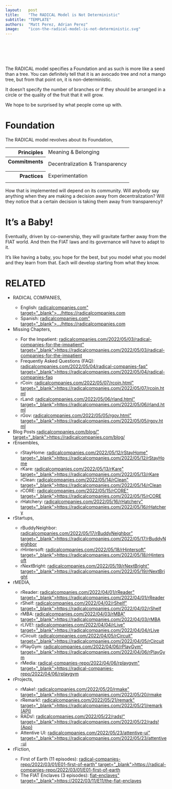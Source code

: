 ```yaml
---
layout:   post
title:    "The RADICAL Model is Not Deterministic"
subtitle: "TEMPLATE"
authors:  "Matt Perez, Adrian Perez"
image:    "icon-the-radical-model-is-not-deterministic.svg"
---
```


<div style="display:none;">
 <p>Co-ops could be based on the <span class="_paradigm"><span class="_paradigm">RADICAL</span></span> model. Kind of.</p>
</div>

<h1>&nbsp;</h1>
 <p>The RADICAL model specifies a Foundation and as such is more like a seed than a tree. You can definitely tell that it is an avocado tree and not a mango tree, but from that point on, it is non-deterministic.</p>
 <p>It doesn’t specify the number of branches or if they should be arranged in a circle or the quality of the fruit that it will grow.</p>
 <p>We hope to be surprised by what people come up with.</p>
<h1>Foundation</h1>
 <p>The RADICAL model revolves about its Foundation,</p>

<table>
  <tr>
   <th style="text-align: right">Principles</th>
   <td>Meaning & Belonging</td>
  </tr>
  <tr>
   <th style="text-align: right">Commitments</p>
   <td>Decentralization & Transparency</td>
  </tr>
  <tr>
   <th style="text-align: right">Practices</th>
   <td>Experimentation</td>
  </tr>
  <tr>
   <td class="_filler; "></td>
  </tr>
 </table>

 <p>How that is implemented will depend on its community. Will anybody say anything when they are making a decision away from decentralization? Will they notice that a certain decision is taking them away from transparency?</p>

<h1>It’s a Baby!</h1>
 <p>Eventually, driven by co-ownership, they will gravitate farther away from the FIAT world. And then the FIAT laws and its governance will have to adapt to it.</p>
 <p>It’s like having a baby, you hope for the best, but you model what you model and they learn from that. Each will develop starting from what they know.</p>

<h1 class="_section">RELATED</h1>
 <ul>
  <li><span class="_paradigm">RADICAL</span> COMPANIES,</li>
   <ul>
    <li><a>English</a>: <a href="https://<span class="_paradigm">radical</span>companies.com" target="_blank">&hellip;/https://<span class="_paradigm">radical</span>companies.com</a></li>
    <li><a>Spanish</a>: <a href="https://<span class="_paradigm">radical</span>companies.com" target="_blank">&hellip;/https://<span class="_paradigm">radical</span>companies.com</a></li>
   </ul>
  <li>Missing Chapters,</li>
   <ul>
    <li>For the Impatient: <a href="https://<span class="_paradigm">radical</span>companies.com/2022/05/03/<span class="_paradigm">radical</span>-companies-for-the-impatient" target="_blank">https://<span class="_paradigm">radical</span>companies.com/2022/05/03/<span class="_paradigm">radical</span>-companies-for-the-impatient</a></li>
    <li>Frequently Asked Questions (FAQ): <a href="https://<span class="_paradigm">radical</span>companies.com/2022/05/04/<span class="_paradigm">radical</span>-companies-faq" target="_blank">https://<span class="_paradigm">radical</span>companies.com/2022/05/04/<span class="_paradigm">radical</span>-companies-faq</a></li>
    <li>rCoin: <a href="https://<span class="_paradigm">radical</span>companies.com/2022/05/07/rcoin.html" target="_blank">https://<span class="_paradigm">radical</span>companies.com/2022/05/07/rcoin.html</a></li>
    <li>rLand: <a href="https://<span class="_paradigm">radical</span>companies.com/2022/05/06/rland.html" target="_blank">https://<span class="_paradigm">radical</span>companies.com/2022/05/06/rland.html</a></li>
    <li>rGov: <a href="https://<span class="_paradigm">radical</span>companies.com/2022/05/05/rgov.html" target="_blank">https://<span class="_paradigm">radical</span>companies.com/2022/05/05/rgov.html</a></li>
   </ul>
   <li>Blog Posts <a href="https://<span class="_paradigm">radical</span>companies.com/blog/" target="_blank">https://<span class="_paradigm">radical</span>companies.com/blog/</a></li>
   <li>rEnsembles,</li>
    <ul>
     <li> rStayHome: <a href="https://<span class="_paradigm">radical</span>companies.com/2022/05/12/rStayHome" target="_blank">https://<span class="_paradigm">radical</span>companies.com/2022/05/12/rStayHome</a></li>
     <li>     rKare: <a href="https://<span class="_paradigm">radical</span>companies.com/2022/05/13/rKare" target="_blank">https://<span class="_paradigm">radical</span>companies.com/2022/05/13/rKare</a></li>
     <li>    rClean: <a href="https://<span class="_paradigm">radical</span>companies.com/2022/05/14/rClean" target="_blank">https://<span class="_paradigm">radical</span>companies.com/2022/05/14/rClean</a></li>
     <li>     rCORE: <a href="https://<span class="_paradigm">radical</span>companies.com/2022/05/15/rCORE" target="_blank">https://<span class="_paradigm">radical</span>companies.com/2022/05/15/rCORE</a></li>
     <li>rHatchery: <a href="https://<span class="_paradigm">radical</span>companies.com/2022/05/16/rHatchery" target="_blank">https://<span class="_paradigm">radical</span>companies.com/2022/05/16/rHatchery</a></li>
    </ul>
   <li>rStartups,</li>
    <ul>
     <li>rBuddyNeighbor: <a href="https://<span class="_paradigm">radical</span>companies.com/2022/05/17/rBuddyNeighbor" target="_blank">https://<span class="_paradigm">radical</span>companies.com/2022/05/17/rBuddyNeighbor</a></li>
     <li>   rHintersoft: <a href="https://<span class="_paradigm">radical</span>companies.com/2022/05/18/rHintersoft" target="_blank">https://<span class="_paradigm">radical</span>companies.com/2022/05/18/rHintersoft</a></li> 
     <li>   rNextBright: <a href="https://<span class="_paradigm">radical</span>companies.com/2022/05/19/rNextBright" target="_blank">https://<span class="_paradigm">radical</span>companies.com/2022/05/19/rNextBright</a></li>
    </ul>
   <li>rMEDIA,</li>
    <ul>
     <li> rReader: <a href="https://<span class="_paradigm">radical</span>companies.com/2022/04/01/rReader" target="_blank">https://<span class="_paradigm">radical</span>companies.com/2022/04/01/rReader</a></li>
     <li>  rShelf: <a href="https://<span class="_paradigm">radical</span>companies.com/2022/04/02/rShelf" target="_blank">https://<span class="_paradigm">radical</span>companies.com/2022/04/02/rShelf</a></li>
     <li>    rMBA: <a href="https://<span class="_paradigm">radical</span>companies.com/2022/04/03/rMBA" target="_blank">https://<span class="_paradigm">radical</span>companies.com/2022/04/03/rMBA</a></li>
     <li>  rLIVE!: <a href="https://<span class="_paradigm">radical</span>companies.com/2022/04/04/rLive" target="_blank">https://<span class="_paradigm">radical</span>companies.com/2022/04/04/rLive</a></li>
     <li>rCircuit: <a href="https://<span class="_paradigm">radical</span>companies.com/2022/04/05/rCircuit" target="_blank">https://<span class="_paradigm">radical</span>companies.com/2022/04/05/rCircuit</a></li>
     <li>rPlayGym: <a href="https://<span class="_paradigm">radical</span>companies.com/2022/04/06/rPlayGym" target="_blank">https://<span class="_paradigm">radical</span>companies.com/2022/04/06/rPlayGym</a></li>
     <li>  rMedia: <a href="https://<span class="_paradigm">radical</span>-companies-repo/2022/04/06/rplaygym" target="_blank">https://<span class="_paradigm">radical</span>-companies-repo/2022/04/06/rplaygym</a></li>
    </ul>
   <li>rProjects,</li>
    <ul>
     <li>      rMake!: <a href="https://<span class="_paradigm">radical</span>companies.com/2022/05/20/rmake" target="_blank">https://<span class="_paradigm">radical</span>companies.com/2022/05/20/rmake</a></li>
     <li>    rRemark!: <a href="https://<span class="_paradigm">radical</span>companies.com/2022/05/21/remark" target="_blank">https://<span class="_paradigm">radical</span>companies.com/2022/05/21/remark (API)</a></li>
     <li>       <span class="_paradigm">RAD</span>s!: <a href="https://<span class="_paradigm">radical</span>companies.com/2022/05/22/<span class="_paradigm">rad</span>s!" target="_blank">https://<span class="_paradigm">radical</span>companies.com/2022/05/22/<span class="_paradigm">rad</span>s! (App)</a></li>
     <li>Attentive UI: <a href="https://<span class="_paradigm">radical</span>companies.com/2022/05/23/attentive-ui" target="_blank">https://<span class="_paradigm">radical</span>companies.com/2022/05/23/attentive-ui</a></li>
    </ul>
   <li>rFiction,</li>
    <ul>
     <li>  First of Earth (11 episodes): <a href="https://<span class="_paradigm">radical</span>-companies-repo/2022/03/01/E01-first-of-earth" target="_blank">https://<span class="_paradigm">radical</span>-companies-repo/2022/03/01/E01-first-of-earth</a></li>
     <li>The <span class="_paradigm">FIAT</span> Enclaves (3 episodes): <a href="https://2022/03/11/E11/the-<span class="_paradigm">fiat</span>-enclaves" target="_blank">https://2022/03/11/E11/the-<span class="_paradigm">fiat</span>-enclaves</a></li>
    </ul>
